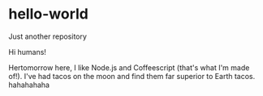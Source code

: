 # hello-world
Just another repository
 
Hi humans!

Hertomorrow here, I like Node.js and Coffeescript (that's what I'm made of!).
I've had tacos on the moon and find them far superior to Earth tacos.
hahahahaha
